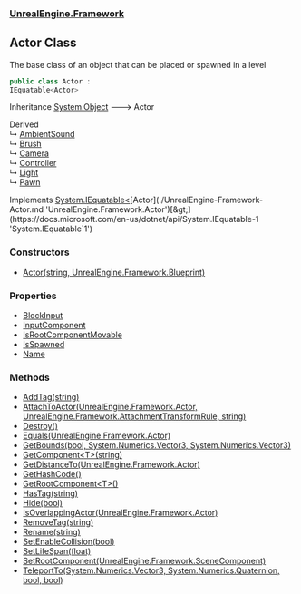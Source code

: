 ### [UnrealEngine.Framework](./UnrealEngine-Framework.md 'UnrealEngine.Framework')
## Actor Class
The base class of an object that can be placed or spawned in a level  
```csharp
public class Actor :
IEquatable<Actor>
```
Inheritance [System.Object](https://docs.microsoft.com/en-us/dotnet/api/System.Object 'System.Object') &#129106; Actor  

Derived  
&#8627; [AmbientSound](./UnrealEngine-Framework-AmbientSound.md 'UnrealEngine.Framework.AmbientSound')  
&#8627; [Brush](./UnrealEngine-Framework-Brush.md 'UnrealEngine.Framework.Brush')  
&#8627; [Camera](./UnrealEngine-Framework-Camera.md 'UnrealEngine.Framework.Camera')  
&#8627; [Controller](./UnrealEngine-Framework-Controller.md 'UnrealEngine.Framework.Controller')  
&#8627; [Light](./UnrealEngine-Framework-Light.md 'UnrealEngine.Framework.Light')  
&#8627; [Pawn](./UnrealEngine-Framework-Pawn.md 'UnrealEngine.Framework.Pawn')  

Implements [System.IEquatable&lt;](https://docs.microsoft.com/en-us/dotnet/api/System.IEquatable-1 'System.IEquatable`1')[Actor](./UnrealEngine-Framework-Actor.md 'UnrealEngine.Framework.Actor')[&gt;](https://docs.microsoft.com/en-us/dotnet/api/System.IEquatable-1 'System.IEquatable`1')  
### Constructors
- [Actor(string, UnrealEngine.Framework.Blueprint)](./UnrealEngine-Framework-Actor-Actor(string_UnrealEngine-Framework-Blueprint).md 'UnrealEngine.Framework.Actor.Actor(string, UnrealEngine.Framework.Blueprint)')
### Properties
- [BlockInput](./UnrealEngine-Framework-Actor-BlockInput.md 'UnrealEngine.Framework.Actor.BlockInput')
- [InputComponent](./UnrealEngine-Framework-Actor-InputComponent.md 'UnrealEngine.Framework.Actor.InputComponent')
- [IsRootComponentMovable](./UnrealEngine-Framework-Actor-IsRootComponentMovable.md 'UnrealEngine.Framework.Actor.IsRootComponentMovable')
- [IsSpawned](./UnrealEngine-Framework-Actor-IsSpawned.md 'UnrealEngine.Framework.Actor.IsSpawned')
- [Name](./UnrealEngine-Framework-Actor-Name.md 'UnrealEngine.Framework.Actor.Name')
### Methods
- [AddTag(string)](./UnrealEngine-Framework-Actor-AddTag(string).md 'UnrealEngine.Framework.Actor.AddTag(string)')
- [AttachToActor(UnrealEngine.Framework.Actor, UnrealEngine.Framework.AttachmentTransformRule, string)](./UnrealEngine-Framework-Actor-AttachToActor(UnrealEngine-Framework-Actor_UnrealEngine-Framework-AttachmentTransformRule_string).md 'UnrealEngine.Framework.Actor.AttachToActor(UnrealEngine.Framework.Actor, UnrealEngine.Framework.AttachmentTransformRule, string)')
- [Destroy()](./UnrealEngine-Framework-Actor-Destroy().md 'UnrealEngine.Framework.Actor.Destroy()')
- [Equals(UnrealEngine.Framework.Actor)](./UnrealEngine-Framework-Actor-Equals(UnrealEngine-Framework-Actor).md 'UnrealEngine.Framework.Actor.Equals(UnrealEngine.Framework.Actor)')
- [GetBounds(bool, System.Numerics.Vector3, System.Numerics.Vector3)](./UnrealEngine-Framework-Actor-GetBounds(bool_System-Numerics-Vector3_System-Numerics-Vector3).md 'UnrealEngine.Framework.Actor.GetBounds(bool, System.Numerics.Vector3, System.Numerics.Vector3)')
- [GetComponent&lt;T&gt;(string)](./UnrealEngine-Framework-Actor-GetComponent-T-(string).md 'UnrealEngine.Framework.Actor.GetComponent&lt;T&gt;(string)')
- [GetDistanceTo(UnrealEngine.Framework.Actor)](./UnrealEngine-Framework-Actor-GetDistanceTo(UnrealEngine-Framework-Actor).md 'UnrealEngine.Framework.Actor.GetDistanceTo(UnrealEngine.Framework.Actor)')
- [GetHashCode()](./UnrealEngine-Framework-Actor-GetHashCode().md 'UnrealEngine.Framework.Actor.GetHashCode()')
- [GetRootComponent&lt;T&gt;()](./UnrealEngine-Framework-Actor-GetRootComponent-T-().md 'UnrealEngine.Framework.Actor.GetRootComponent&lt;T&gt;()')
- [HasTag(string)](./UnrealEngine-Framework-Actor-HasTag(string).md 'UnrealEngine.Framework.Actor.HasTag(string)')
- [Hide(bool)](./UnrealEngine-Framework-Actor-Hide(bool).md 'UnrealEngine.Framework.Actor.Hide(bool)')
- [IsOverlappingActor(UnrealEngine.Framework.Actor)](./UnrealEngine-Framework-Actor-IsOverlappingActor(UnrealEngine-Framework-Actor).md 'UnrealEngine.Framework.Actor.IsOverlappingActor(UnrealEngine.Framework.Actor)')
- [RemoveTag(string)](./UnrealEngine-Framework-Actor-RemoveTag(string).md 'UnrealEngine.Framework.Actor.RemoveTag(string)')
- [Rename(string)](./UnrealEngine-Framework-Actor-Rename(string).md 'UnrealEngine.Framework.Actor.Rename(string)')
- [SetEnableCollision(bool)](./UnrealEngine-Framework-Actor-SetEnableCollision(bool).md 'UnrealEngine.Framework.Actor.SetEnableCollision(bool)')
- [SetLifeSpan(float)](./UnrealEngine-Framework-Actor-SetLifeSpan(float).md 'UnrealEngine.Framework.Actor.SetLifeSpan(float)')
- [SetRootComponent(UnrealEngine.Framework.SceneComponent)](./UnrealEngine-Framework-Actor-SetRootComponent(UnrealEngine-Framework-SceneComponent).md 'UnrealEngine.Framework.Actor.SetRootComponent(UnrealEngine.Framework.SceneComponent)')
- [TeleportTo(System.Numerics.Vector3, System.Numerics.Quaternion, bool, bool)](./UnrealEngine-Framework-Actor-TeleportTo(System-Numerics-Vector3_System-Numerics-Quaternion_bool_bool).md 'UnrealEngine.Framework.Actor.TeleportTo(System.Numerics.Vector3, System.Numerics.Quaternion, bool, bool)')
